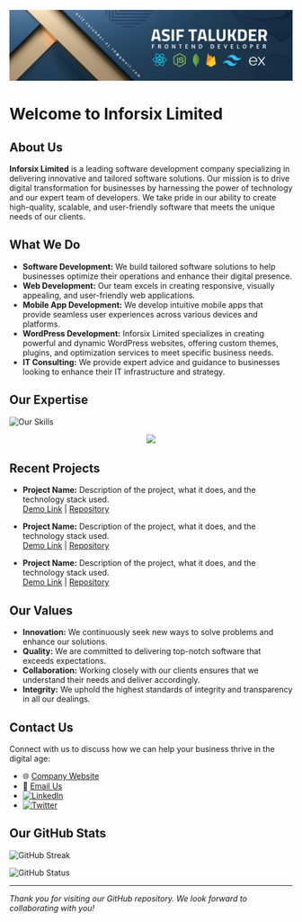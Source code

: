 ![Inforsix Limited Banner](https://github.com/inforsix/inforsix/blob/main/Assets/Banner.png?raw=true) 

# Welcome to Inforsix Limited

## About Us
**Inforsix Limited** is a leading software development company specializing in delivering innovative and tailored software solutions. Our mission is to drive digital transformation for businesses by harnessing the power of technology and our expert team of developers. We take pride in our ability to create high-quality, scalable, and user-friendly software that meets the unique needs of our clients.

## What We Do
- **Software Development:** We build tailored software solutions to help businesses optimize their operations and enhance their digital presence.
- **Web Development:** Our team excels in creating responsive, visually appealing, and user-friendly web applications.
- **Mobile App Development:** We develop intuitive mobile apps that provide seamless user experiences across various devices and platforms.
- **WordPress Development:** Inforsix Limited specializes in creating powerful and dynamic WordPress websites, offering custom themes, plugins, and optimization services to meet specific business needs.
- **IT Consulting:** We provide expert advice and guidance to businesses looking to enhance their IT infrastructure and strategy.

## Our Expertise

![Our Skills](https://skillicons.dev/icons?i=html,css,bootstrap,tailwind,js,react,nextjs,redux,wordpress,nodejs,express,python,django,flask,java,flutter,github,firebase,aws,azure,mongodb,mysql,sqlite,figma)

<p align="center">
    <img src="https://skillicons.dev/icons?i=html,css,bootstrap,tailwind,js,react,nextjs,redux,wordpress,nodejs,express,python,django,flask,java,flutter,github,firebase,aws,azure,mongodb,mysql,sqlite,figma" />
</p>

## Recent Projects

- **Project Name:** Description of the project, what it does, and the technology stack used.  
  [Demo Link](#) | [Repository](#)

- **Project Name:** Description of the project, what it does, and the technology stack used.  
  [Demo Link](#) | [Repository](#)

- **Project Name:** Description of the project, what it does, and the technology stack used.  
  [Demo Link](#) | [Repository](#)

## Our Values
- **Innovation:** We continuously seek new ways to solve problems and enhance our solutions.
- **Quality:** We are committed to delivering top-notch software that exceeds expectations.
- **Collaboration:** Working closely with our clients ensures that we understand their needs and deliver accordingly.
- **Integrity:** We uphold the highest standards of integrity and transparency in all our dealings.

## Contact Us

Connect with us to discuss how we can help your business thrive in the digital age:

- 🌐 [Company Website](https://www.inforsix.com)
- 📧 [Email Us](mailto:info@inforsix.com)
- [<img src='https://upload.wikimedia.org/wikipedia/commons/thumb/c/ca/LinkedIn_logo_initials.png/640px-LinkedIn_logo_initials.png' alt='LinkedIn' height='40'>](https://www.linkedin.com/company/inforsix-limited)
- [<img src='https://upload.wikimedia.org/wikipedia/commons/thumb/b/b7/X_logo.jpg/1200px-X_logo.jpg' alt='Twitter' height='40'>](https://x.com/inforsix)

## Our GitHub Stats

![GitHub Streak](https://github-readme-streak-stats.herokuapp.com?user=Inforsix-Limited&theme=react&border_radius=5)

![GitHub Status](http://github-profile-summary-cards.vercel.app/api/cards/profile-details?username=Inforsix-Limited&theme=github)

---

*Thank you for visiting our GitHub repository. We look forward to collaborating with you!*
